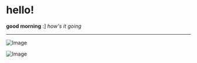# hello!
**good morning** :]
*how's it going*
***
![Image](https://64.media.tumblr.com/75eba30dcfa48506478edde464026ce3/00bf6c39c3de94c6-e4/s640x960/ea587afe91c4f9818270e1d0fb549717c4dbdbd0.jpg)

![Image](https://64.media.tumblr.com/7d5fa05b7787bcb5af28316bbe4f3253/790a75680fb7efb9-d0/s400x600/f9600b9238cb6b3973500fc22c6eaeb3576c69a6.jpg)